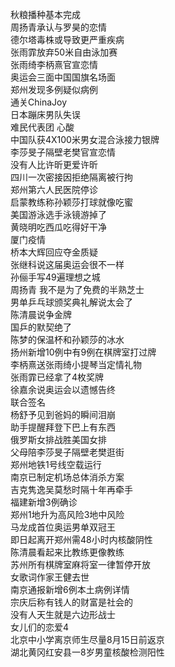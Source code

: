 秋粮播种基本完成  
周扬青承认与罗昊的恋情  
德尔塔毒株或导致更严重疾病  
张雨霏放弃50米自由泳加赛  
张雨绮李柄熹官宣恋情  
奥运会三面中国国旗名场面  
郑州发现多例疑似病例  
通关ChinaJoy  
日本蹦床男队失误  
难民代表团 心酸  
中国队获4X100米男女混合泳接力银牌  
李莎旻子隔壁老樊官宣恋情  
没有人比许昕更爱许昕  
四川一次密接因拒绝隔离被行拘  
郑州第六人民医院停诊  
启蒙教练称孙颖莎打球就像吃蜜  
美国游泳选手泳镜游掉了  
黄晓明吃西瓜吃得好干净  
厦门疫情  
桥本大辉回应夺金质疑  
张继科说这届奥运会很不一样  
孙俪手写49遍理想之城  
周扬青 我不是为了免费的半熟芝士  
男单乒乓球颁奖典礼解说太会了  
陈清晨说争金牌  
国乒的默契绝了  
陈梦的保温杯和孙颖莎的冰水  
扬州新增10例中有9例在棋牌室打过牌  
李柄熹送张雨绮小提琴当定情礼物  
张雨霏已经拿了4枚奖牌  
徐嘉余说奥运会以遗憾告终  
联合签名  
杨舒予见到爸妈的瞬间泪崩  
助手提醒拜登下巴上有东西  
俄罗斯女排战胜美国女排  
父母陪李莎旻子隔壁老樊逛街  
郑州地铁1号线空载运行  
南京已制定机场总体消杀方案  
吉克隽逸吴莫愁时隔十年再牵手  
福建新增3例确诊  
郑州1地升为高风险3地中风险  
马龙成首位奥运男单双冠王  
即日起离开郑州需48小时内核酸阴性  
陈清晨看起来比教练更像教练  
苏州所有棋牌室麻将室一律暂停开放  
女歌词作家王健去世  
南京通报新增6例本土病例详情  
宗庆后称有钱人的财富是社会的  
没有人天生就是六边形战士  
女儿们的恋爱4  
北京中小学离京师生尽量8月15日前返京  
湖北黄冈红安县一8岁男童核酸检测阳性  
